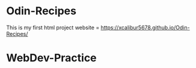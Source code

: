 # Odin-Recipes
This is my first html project
website = https://xcalibur5678.github.io/Odin-Recipes/
# WebDev-Practice

